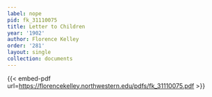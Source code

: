 ```yaml
---
label: nope
pid: fk_31110075
title: Letter to Children
year: '1902'
author: Florence Kelley
order: '281'
layout: single
collection: documents
---
```



{{< embed-pdf url=https://florencekelley.northwestern.edu/pdfs/fk_31110075.pdf >}}